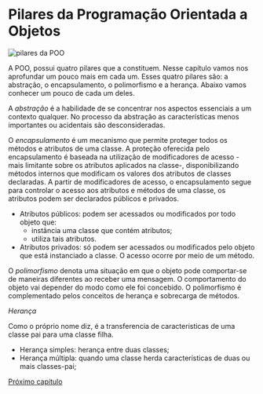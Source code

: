 # Pilares da Programação Orientada a Objetos

![pilares da POO](img/poss-1200x1200.png)

A POO, possui quatro pilares que a constituem. Nesse capítulo vamos nos aprofundar um pouco mais em cada um. Esses quatro pilares são: a abstração, o encapsulamento, o polimorfismo e a herança. Abaixo vamos conhecer um pouco de cada um deles.

A *abstração* é a habilidade de se concentrar nos aspectos essenciais a um contexto qualquer. No processo da abstração as características menos importantes ou acidentais são desconsideradas.

O *encapsulamento* é um mecanismo que permite proteger todos os métodos e atributos de uma classe. A proteção oferecida pelo encapsulamento é baseada na utilização de modificadores de acesso - mais limitante sobre os atributos aplicados na classe-, disponibilizando métodos internos que modificam os valores dos atributos de classes declaradas.
A partir de modificadores de acesso, o encapsulamento segue para controlar o acesso aos atributos e métodos de uma classe, os atributos podem ser declarados públicos e privados.

- Atributos públicos: podem ser acessados ou modificados por todo objeto que:
    - instância uma classe que contém atributos;
    - utiliza tais atributos.
- Atributos privados: só podem ser acessados ou modificados pelo objeto que está instanciado a classe. O acesso ocorre por meio de um método.


O *polimorfismo* denota uma situação em que o objeto pode comportar-se de maneiras diferentes ao receber uma mensagem. O comportamento do objeto vai depender do modo como ele foi concebido. O polimorfismo é complementado pelos conceitos de herança e sobrecarga de métodos.

*Herança*

Como o próprio nome diz, é a transferencia de caracteristicas de uma classe pai para uma classe filha.

- Herança simples: herança entre duas classes;
- Herança múltipla: quando uma classe herda características de duas ou mais classes-pai;

[Próximo capítulo](2-Abstracao.md)
